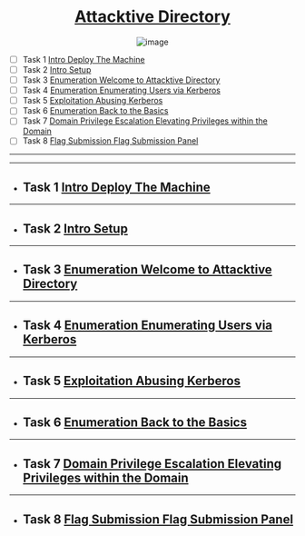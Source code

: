 <div align="center">
                  
# [Attacktive Directory](https://tryhackme.com/room/attacktivedirectory)
![image](https://user-images.githubusercontent.com/51442719/177435882-34e6b079-d835-4ae0-9e97-6b39078e0c16.png)

</div>

- [ ] Task 1  [Intro Deploy The Machine]()
- [ ] Task 2  [Intro Setup]()
- [ ] Task 3  [Enumeration Welcome to Attacktive Directory]()
- [ ] Task 4  [Enumeration Enumerating Users via Kerberos]()
- [ ] Task 5  [Exploitation Abusing Kerberos]()
- [ ] Task 6  [Enumeration Back to the Basics]()
- [ ] Task 7  [Domain Privilege Escalation Elevating Privileges within the Domain]()
- [ ] Task 8  [Flag Submission Flag Submission Panel]()

---


---

- ## Task 1  [Intro Deploy The Machine]()

---

- ## Task 2  [Intro Setup]()

---

- ## Task 3  [Enumeration Welcome to Attacktive Directory]()

---

- ## Task 4  [Enumeration Enumerating Users via Kerberos]()

---

- ## Task 5  [Exploitation Abusing Kerberos]()

---

- ## Task 6  [Enumeration Back to the Basics]()

---

- ## Task 7  [Domain Privilege Escalation Elevating Privileges within the Domain]()

---

- ## Task 8  [Flag Submission Flag Submission Panel]()
